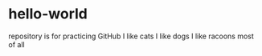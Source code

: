# hello-world
repository is for practicing GitHub
I like cats I like dogs I like racoons most of all
